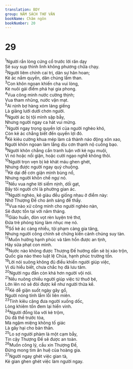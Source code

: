 ```yaml
---
translation: BDY
group: NĂM SÁCH THƠ VĂN
bookName: Châm ngôn 
bookNumber: 20
---
```


<div class="title"><h1>29</h1></div>
<span class="verse ch_29_1"><sup>1</sup>Người rắn lòng cứng cổ trước lời răn dạy<br/>Sẽ suy sụp thình lình không phương chữa chạy.<br/></span>
<span class="verse ch_29_2"><sup>2</sup>Người liêm chính cai trị, dân sự hân hoan;<br/>Kẻ ác nắm quyền, dân chúng lầm than.<br/></span>
<span class="verse ch_29_3"><sup>3</sup>Con khôn ngoan khiến cha vui lòng,<br/>Kẻ nuôi gái điếm phá hại gia phong.<br/></span>
<span class="verse ch_29_4"><sup>4</sup>Vua công minh nước cường thịnh;<br/>Vua tham nhũng, nước vận mạt.<br/></span>
<span class="verse ch_29_5"><sup>5</sup>Ai nịnh bợ hàng xóm láng giềng<br/>Là giăng lưới dưới chơn người.<br/></span>
<span class="verse ch_29_6"><sup>6</sup>Người ác bị tội mình sập bẫy,<br/>Nhưng người ngay ca hát vui mừng.<br/></span>
<span class="verse ch_29_7"><sup>7</sup>Người ngay trọng quyền lợi của người nghèo khó,<br/>Còn kẻ ác chẳng biết đến quyền lợi đó.<br/></span>
<span class="verse ch_29_8"><sup>8</sup>Kẻ kiêu cường khua mép làm cả thành náo động xôn xao,<br/>Người khôn ngoan làm lắng dịu cơn thạnh nộ cuồng bạo.<br/></span>
<span class="verse ch_29_9"><sup>9</sup>Người khôn chẳng cần tranh luận với kẻ ngu muội,<br/>Vì nó hoặc nổi giận, hoặc cười ngạo nghễ không thôi.<br/></span>
<span class="verse ch_29_10"><sup>10</sup>Người trọn vẹn bị kẻ khát máu ghen ghét,<br/>Nhưng được người ngay quý chuộng.<br/></span>
<span class="verse ch_29_11"><sup>11</sup>Kẻ dại để cơn giận mình bùng nổ,<br/>Nhưng người khôn chế ngự nó.<br/></span>
<span class="verse ch_29_12"><sup>12</sup>Nếu vua nghe lời siểm nịnh, dối gạt,<br/>Bầy tôi người chỉ là phường gian ác.<br/></span>
<span class="verse ch_29_13"><sup>13</sup>Người nghèo, kẻ giàu đều giống nhau ở điểm này:<br/>Nhờ Thượng Đế cho ánh sáng để thấy.<br/></span>
<span class="verse ch_29_14"><sup>14</sup>Vua nào xử công minh cho người nghèo nàn,<br/>Sẽ được tồn tại với năm tháng.<br/></span>
<span class="verse ch_29_15"><sup>15</sup>Giáo huấn, đòn vọt rèn luyện trẻ thơ,<br/>Đứa trẻ phóng túng làm nhục mẹ nó.<br/></span>
<span class="verse ch_29_16"><sup>16</sup>Số kẻ ác càng nhiều, tội phạm càng gia tăng,<br/>Nhưng người công chính sẽ chứng kiến cảnh chúng suy tàn.<br/></span>
<span class="verse ch_29_17"><sup>17</sup>Muốn hưởng hạnh phúc và tâm hồn được an tịnh,<br/>Hãy sửa phạt con mình.<br/></span>
<span class="verse ch_29_18"><sup>18</sup>Nước nào không được Thượng Đế hướng dẫn sẽ bị xáo trộn,<br/>Quốc gia nào theo luật lệ Chúa, hạnh phúc trường tồn.<br/></span>
<span class="verse ch_29_19"><sup>19</sup>Lời nói suông không đủ điều khiển người giúp việc,<br/>Vì dù hiểu biết, chưa chắc họ đã lưu tâm.<br/></span>
<span class="verse ch_29_20"><sup>20</sup>Người ngu đần còn khá hơn người vội nói.<br/></span>
<span class="verse ch_29_21"><sup>21</sup>Nếu nuông chiều người giúp việc từ thuở bé,<br/>Lớn lên nó sẽ đòi được kể như người thừa kế.<br/></span>
<span class="verse ch_29_22"><sup>22</sup>Kẻ dễ giận suốt ngày gây gổ,<br/>Người nóng tính lầm lỗi liên miên.<br/></span>
<span class="verse ch_29_23"><sup>23</sup>Tính kiêu căng đưa người xuống dốc,<br/>Lòng khiêm tốn đem lại hiển vinh.<br/></span>
<span class="verse ch_29_24"><sup>24</sup>Người đồng lõa với kẻ trộm,<br/>Dù đã thề trước tòa,<br/>Mà ngậm miệng không tố giác<br/>Là gây hại cho bản thân.<br/></span>
<span class="verse ch_29_25"><sup>25</sup>Lo sợ người phàm là một cạm bẫy,<br/>Tin cậy Thượng Đế sẽ được an toàn.<br/></span>
<span class="verse ch_29_26"><sup>26</sup>Muốn công lý, cầu xin Thượng Đế,<br/>Đừng mong tìm ân huệ của hoàng gia.<br/></span>
<span class="verse ch_29_27"><sup>27</sup>Người ngay ghét việc gian tà,<br/>Kẻ gian ghen ghét việc làm người ngay.</span>

